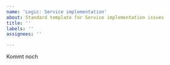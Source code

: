 ```yaml
---
name: 'Logic: Service implementation'
about: Standard template for Service implementation issues
title: ''
labels: ''
assignees: ''

---
```


Kommt noch
